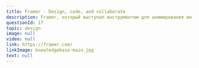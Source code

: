 ```yaml
---
title: Framer - Design, code, and collaborate
description: Framer, который выступал инструментом для анимирования интерфейса, стал полноценным редактором. И это явно заход на рынок UX инструментария, привет Sketch / Figma / XD.
questionId: 17
topic: design
image: null
video: null
link: https://framer.com/
linkImage: knowledgebase-main.jpg
text: null
---
```

